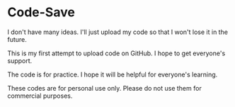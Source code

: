 # Code-Save
I don't have many ideas. I'll just upload my code so that I won't lose it in the future.


This is my first attempt to upload code on GitHub. I hope to get everyone's support.


The code is for practice. I hope it will be helpful for everyone's learning.


These codes are for personal use only. Please do not use them for commercial purposes.


